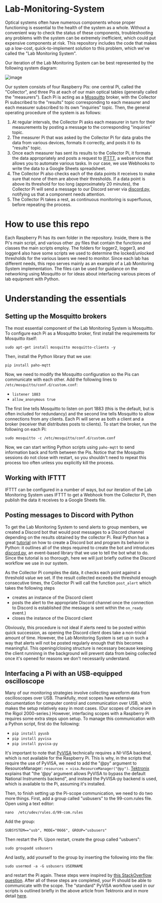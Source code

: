 # Lab-Monitoring-System

Optical systems often have numerous components whose proper functioning is essential to the health of the system as a whole. Without a convenient way to check the status of these components, troubleshooting any problems with the system can be extremely inefficient, which could put expensive components at risk. This repository includes the code that makes up a low-cost, quick-to-implement solution to this problem, which we've called the "Lab Monitoring System".

Our iteration of the Lab Monitoring System can be best represented by the following system diagram:

![image](https://github.com/mmcmaster13/Lab-Monitoring-System/assets/41704102/1c49dc68-0f07-4f87-9968-162d879ac9c8)

Our system consists of four Raspberry Pis: one central Pi, called the "Collector", and three Pis at each of our main optical tables (generally called the "measurers"). Each Pi is acting as a [Mosquitto](https://mosquitto.org/) broker, with the Collector Pi subscribed to the "results" topic corresponding to each measurer and each measurer subscribed to its own "inquiries" topic. Then, the general operating procedure of the system is as follows:

1. At regular intervals, the Collector Pi asks each measurer in turn for their measurements by posting a message to the corresponding "inquiries" topic.
2. The measurer Pi that was asked by the Collector Pi for data grabs the data from various devices, formats it correctly, and posts it to its "results" topic.
3. Once each measurer has sent its results to the Collector Pi, it formats the data appropriately and posts a request to [IFTTT](ifttt.com), a webservice that allows you to automate various tasks. In our case, we use Webhooks to write the data to a Google Sheets spreadsheet.
4. The Collector Pi also checks each of the data points it receives to make sure that none of them are above their thresholds. If a data point is above its threshold for too long (approximately 20 minutes), the Collector Pi will send a message to our Discord server via [discord.py](https://discordpy.readthedocs.io/en/stable/), notifying us that a component needs attention.
5. The Collector Pi takes a rest, as continuous monitoring is superfluous, before repeating the process.

# How to use this repo

Each Raspberry Pi has its own folder in the repository. Inside, there is the Pi's main script, and various other .py files that contain the functions and classes the main scripts employ. The folders for logger2, logger3, and logger4 also have some scripts we used to determine the locked/unlocked thresholds for the various lasers we need to monitor. Since each lab has different needs, this repo serves mainly as an example of a Lab Monitoring System implementation. The files can be used for guidance on the networking using Mosquitto or for ideas about interfacing various pieces of lab equipment with Python.

# Understanding the essentials

## Setting up the Mosquitto brokers

The most essential component of the Lab Monitoring System is Mosquitto. To configure each Pi as a Mosquitto broker, first install the requirements for Mosquitto itself:

`sudo apt-get install mosquitto mosquitto-clients -y`

Then, install the Python library that we use:

`pip install paho-mqtt`

Now, we need to modify the Mosquitto configuration so the Pis can communicate with each other. Add the following lines to `/etc/mosquitto/conf.d/custom.conf`:

- `listener 1883`
- `allow_anonymous true`

The first line tells Mosquitto to listen on port 1883 (this is the default, but is often included for redundancy) and the second line tells Mosquitto to allow connections from any clients. Each Pi will serve as both a client and a broker (receiver that distributes posts to clients). To start the broker, run the following on each Pi:

`sudo mosquitto -c /etc/mosquitto/conf.d/custom.conf`

Now, we can start writing Python scripts using `paho-mqtt` to send information back and forth between the Pis. Notice that the Mosquitto sessions do not close with restart, so you shouldn't need to repeat this process too often unless you explicitly kill the process.

## Working with IFTTT

IFTTT can be configured in a number of ways, but our iteration of the Lab Monitoring System uses IFTTT to get a Webhook from the Collector Pi, then publish the data it receives to a Google Sheets file. 

## Posting messages to Discord with Python

To get the Lab Monitoring System to send alerts to group members, we created a Discord bot that would post messages to a Discord channel depending on the results obtained by the collector Pi. Real Python has a great [tutorial](https://realpython.com/how-to-make-a-discord-bot-python/) on how to create a Discord bot and program its behavior in Python: it outlines all of the steps required to create the bot and introduces [discord.py](https://discordpy.readthedocs.io/en/stable/), an event-based library that we use to tell the bot what to do. Since the tutorial is so thorough, here we will just briefly outline the Discord workflow we use in our system.

As the Collector Pi compiles the data, it checks each point against a threshold value we set. If the result collected exceeds the threshold enough consecutive times, the Collector Pi will call the function `post_alert` which takes the following steps

- creates an instance of the Discord client
- posts the alert to the appropriate Discord channel once the connection to Discord is established (the message is sent within the `on_ready` event.)
- closes the instance of the Discord client

Obviously, this procedure is not ideal if alerts need to be posted within quick succession, as opening the Discord client does take a non-trivial amount of time. However, the Lab Monitoring System is set up in such a way that alerts will not be posted regularly enough that this becomes meaningful. This opening/closing structure is necessary because keeping the client runninng in the background will prevent data from being collected once it's opened for reasons we don't necessarily understand. 

## Interfacing a Pi with an USB-equipped oscilloscope

Many of our monitoring strategies involve collecting waveform data from oscilloscopes over USB. Thankfully, most scopes have extensive documentation for computer control and communication over USB, which makes the setup relatively easy in most cases. (Our scopes of choice are in the Rigol 2000-series.) However, interfacing scopes with a Raspberry Pi requires some extra steps upon setup. To manage this communication with a Python script, first do the following:

- `pip install pyusb`
- `pip install pyvisa`
- `pip install pyvisa-py`

It's important to note that [PyVISA](https://pyvisa.readthedocs.io/en/latest/) technically requires a NI-VISA backend, which is not available for the Raspberry Pi. This is why, in the scripts that require the use of PyVISA, we need to add the "@py" argument to ResourceManager: `resources = visa.ResourceManager("@py")`. [Tektronix](https://download.tek.com/document/1KW-61463-0__Raspberry_Pi_3_Save_Lab_Space_%20Cost_Application_Note_090718.pdf) explains that "the ‘@py’ argument allows PyVISA to bypass the default National Instruments backend", and instead the PyVISA-py backend is used, which is available to the Pi, assuming it's installed.

Then, to finish setting up the Pi-scope communication, we need to do two more things. First, add a group called "usbusers" to the 99-com.rules file. Open using a text editor:

`nano  /etc/udev/rules.d/99-com.rules`

Add the group:

`SUBSYSTEM=="usb", MODE="0666", GROUP="usbusers"`

Then restart the Pi. Upon restart, create the group called "usbuers":

`sudo groupadd usbusers`

And lastly, add yourself to the group by inserting the following into the file:

`sudo usermod -a -G usbusers USERNAME`

and restart the Pi again. These steps were inspired by [this StackOverflow question](https://stackoverflow.com/questions/52256123/unable-to-get-full-visa-address-that-includes-the-serial-number). After all of these steps are completed, your Pi should be able to communicate with the scope. The "standard" PyVISA workflow used in our scripts is outlined briefly in the above article from Tektronix and in more detail [here](https://pyvisa.readthedocs.io/en/latest/introduction/communication.html/).
